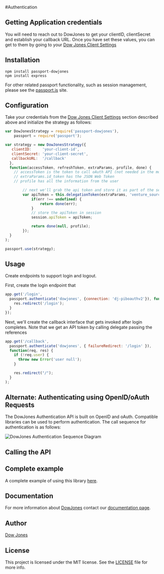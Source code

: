#Authentication

## Getting Application credentials

You will need to reach out to DowJones to get your clientID, clientSecret and establish
your callback URL.  Once you have set these values, you can get to them by going
to your [Dow Jones Client Settings](https://dowjones.com/page-to-be-defined)

## Installation

	npm install passport-dowjones
	npm install express

For other related passport functionality, such as session management, please see the [passport.js](http://passportjs.org/) site.

## Configuration

Take your credentials from the [Dow Jones Client Settings](https://dowjones.com/page-to-be-defined) section described above and initialize the strategy as follows:

```js
var DowJonesStrategy = require('passport-dowjones'),
    passport = require('passport');

var strategy = new DowJonesStrategy({
   clientID:     'your-client-id',
   clientSecret: 'your-client-secret',
   callbackURL:  '/callback'
  },
  function(accessToken, refreshToken, extraParams, profile, done) {
    // accessToken is the token to call oAuth API (not needed in the most cases)
    // extraParams.id_token has the JSON Web Token
    // profile has all the information from the user

		// next we'll grab the api token and store it as part of the session
		var apiToken = this.delegationToken(extraParams, 'venture_source pib_session_id').then(function(err, apiToken){
			if(err !== undefined) {
				return done(err);
			}
			// store the apiToken in session
			session.apiToken = apiToken;

			return done(null, profile);
		});
  }
);

passport.use(strategy);
```

## Usage

Create endpoints to support login and logout.

First, create the login endpoint that

```js
app.get('/login',
  passport.authenticate('dowjones', {connection: 'dj-piboauthv2'}), function (req, res) {
    res.redirect('/login');
  }
});
```

Next, we'll create the callback interface that gets invoked after login completes.  Note that we get an
API token by calling delegate passing the references

```js
app.get('/callback',
  passport.authenticate('dowjones', { failureRedirect: '/login' }),
  function(req, res) {
    if (!req.user) {
      throw new Error('user null');
    }

    res.redirect("/");
  }
);
```

## Alternate:  Authenticating using OpenID/oAuth Requests

The DowJones Authentication API is built on OpenID and oAuth.  Compatible libraries can be used to perform authentication.  The
call sequence for authentication is as follows:

![DowJones Authentication Sequence Diagram](http://www.websequencediagrams.com/files/render?link=r_EJ10NaljsGPxFk033c)


## Calling the API



## Complete example

A complete example of using this library [here](http://github.com/dowjones/passport-dowjones-sample).

## Documentation

For more information about [DowJones](http://dowjones.com) contact our [documentation page](http://dowjones.com/tbd).

## Author

[Dow Jones](dowjones.com)

## License

This project is licensed under the MIT license. See the [LICENSE](LICENSE) file for more info.
